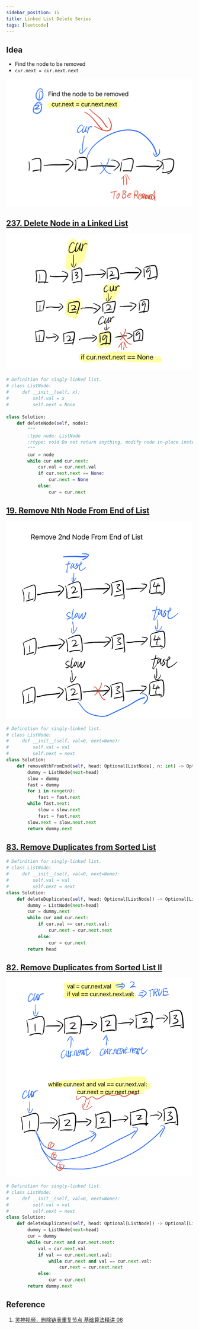 ```yaml
---
sidebar_position: 15
title: Linked List Delete Series
tags: [leetcode]
---
```


## Idea

- Find the node to be removed
- `cur.next = cur.next.next`

![image-20240525164812276](./240303-06-linked-list-remove.assets/image-20240525164812276.png)

## [237. Delete Node in a Linked List](https://leetcode.cn/problems/delete-node-in-a-linked-list/)

![image-20240525165519592](./240303-06-linked-list-remove.assets/image-20240525165519592.png)

```python
# Definition for singly-linked list.
# class ListNode:
#     def __init__(self, x):
#         self.val = x
#         self.next = None

class Solution:
    def deleteNode(self, node):
        """
        :type node: ListNode
        :rtype: void Do not return anything, modify node in-place instead.
        """
        cur = node
        while cur and cur.next:
            cur.val = cur.next.val
            if cur.next.next == None:
                cur.next = None
            else:
                cur = cur.next
```

## [19. Remove Nth Node From End of List](https://leetcode.cn/problems/remove-nth-node-from-end-of-list/)

![image-20240525165957910](./240303-06-linked-list-remove.assets/image-20240525165957910.png)

```python
# Definition for singly-linked list.
# class ListNode:
#     def __init__(self, val=0, next=None):
#         self.val = val
#         self.next = next
class Solution:
    def removeNthFromEnd(self, head: Optional[ListNode], n: int) -> Optional[ListNode]:
        dummy = ListNode(next=head)
        slow = dummy
        fast = dummy
        for i in range(n):
            fast = fast.next
        while fast.next:
            slow = slow.next
            fast = fast.next
        slow.next = slow.next.next
        return dummy.next
```

## [83. Remove Duplicates from Sorted List](https://leetcode.cn/problems/remove-duplicates-from-sorted-list/)

```python
# Definition for singly-linked list.
# class ListNode:
#     def __init__(self, val=0, next=None):
#         self.val = val
#         self.next = next
class Solution:
    def deleteDuplicates(self, head: Optional[ListNode]) -> Optional[ListNode]:
        dummy = ListNode(next=head)
        cur = dummy.next
        while cur and cur.next:
            if cur.val == cur.next.val:
                cur.next = cur.next.next
            else:
                cur = cur.next
        return head
```

## [82. Remove Duplicates from Sorted List II](https://leetcode.cn/problems/remove-duplicates-from-sorted-list-ii/)

![image-20240525170442098](./240303-06-linked-list-remove.assets/image-20240525170442098.png)

```python
# Definition for singly-linked list.
# class ListNode:
#     def __init__(self, val=0, next=None):
#         self.val = val
#         self.next = next
class Solution:
    def deleteDuplicates(self, head: Optional[ListNode]) -> Optional[ListNode]:
        dummy = ListNode(next=head)
        cur = dummy
        while cur.next and cur.next.next:
            val = cur.next.val
            if val == cur.next.next.val:
                while cur.next and val == cur.next.val:
                    cur.next = cur.next.next
            else:
                cur = cur.next
        return dummy.next
```

## Reference

1. [灵神视频，删除链表重复节点 基础算法精讲 08](https://www.bilibili.com/video/BV1VP4y1Q71e/?share_source=copy_web&vd_source=5d4accef9045e3ed4e08bbb7a80f3c70)
